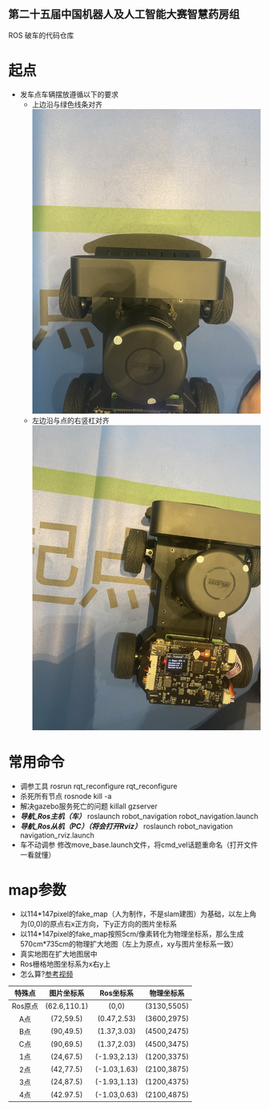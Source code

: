 ## 第二十五届中国机器人及人工智能大赛智慧药房组
ROS 破车的代码仓库
# 起点
* 发车点车辆摆放遵循以下的要求
  * 上边沿与绿色线条对齐
![上边沿对齐](./picture/Start_Point1.JPG)
  * 左边沿与点的右竖杠对齐
![左边沿对齐](./picture/Start_Point2.JPG)
# 常用命令
* 调参工具
rosrun rqt_reconfigure rqt_reconfigure
* 杀死所有节点 
rosnode kill -a
* 解决gazebo服务死亡的问题
killall gzserver
* ***导航_Ros主机（车）***
roslaunch robot_navigation robot_navigation.launch
* ***导航_Ros从机（PC）（将会打开Rviz）***
roslaunch robot_navigation navigation_rviz.launch
* 车不动调参
修改move_base.launch文件，将cmd_vel话题重命名（打开文件一看就懂）

# map参数
* 以114\*147pixel的fake_map（人为制作，不是slam建图）为基础，以左上角为(0,0)的原点右x正方向，下y正方向的图片坐标系
* 以114\*147pixel的fake_map按照5cm/像素转化为物理坐标系，那么生成570cm*735cm的物理扩大地图（左上为原点，xy与图片坐标系一致）
* 真实地图在扩大地图居中
* Ros栅格地图坐标系为x右y上
* 怎么算?[参考视频](https://www.bilibili.com/video/BV17W4y137pF/?spm_id_from=333.788&vd_source=16b1b0409d11ad21fe29562b0e9fc9b4)

|特殊点|图片坐标系|Ros坐标系|物理坐标系|
|:---:|:---:|:---:|:---:|
|Ros原点|(62.6,110.1)|(0,0)         |(3130,5505)|
| A点   |(72,59.5)   |(0.47,2.53)   |(3600,2975)|
| B点   |(90,49.5)   |(1.37,3.03)   |(4500,2475)|
| C点   |(90,69.5)   |(1.37,2.03)   |(4500,3475)|
| 1点   |(24,67.5)   |(-1.93,2.13)  |(1200,3375)|
| 2点   |(42,77.5)   |(-1.03,1.63)  |(2100,3875)|
| 3点   |(24,87.5)   |(-1.93,1.13)  |(1200,4375)|
| 4点   |(42.97.5)   |(-1.03,0.63)  |(2100,4875)|

